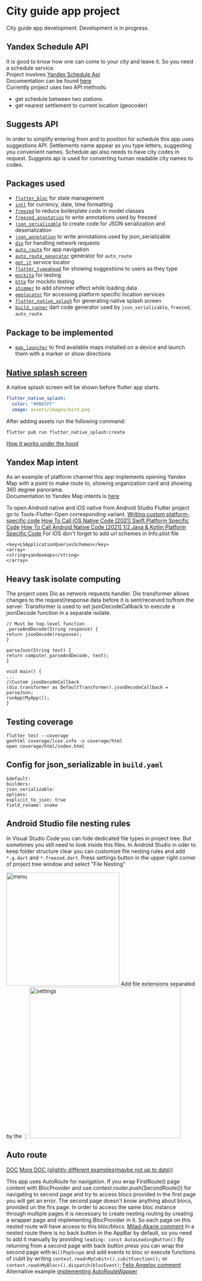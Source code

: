 # City guide app project
City guide app development. Development is in progress.

## Yandex Schedule API
It is good to know how one can come to your city and leave it. So you need a schedule service.  
Project involves [Yandex Schedule Api](https://yandex.ru/dev/rasp/raspapi/)  
Documentation can be found [here](https://yandex.ru/dev/rasp/doc/concepts/about.html)  
Currently project uses two API methods:
- get schedule between two stations
- get nearest settlement to current location (geocoder)

## Suggests API
In order to simplify entering from and to position for schedule this app uses suggestions API. 
Settlements name appear as you type letters, suggesting you convenient names.
Schedule api also needs to have city codes in request. Suggests api is used for 
converting human readable city names to codes. 

## Packages used

- [`flutter_bloc`](https://pub.dev/packages/flutter_bloc) for state management
- [`intl`](https://pub.dev/packages/intl) for currency, date, time formatting
- [`freezed`](https://pub.dev/packages/freezed) to reduce boilerplate code in model classes
- [`freezed_annotation`](https://pub.dev/packages/freezed_annotation) to write annotations used by freezed
- [`json_serializable`](https://pub.dev/packages/json_serializable) to create code for JSON serialization and deserialization
- [`json_annotation`](https://pub.dev/packages/json_annotation) to write annotations used by json_serializable
- [`dio`](https://pub.dev/packages/dio) for handling network requests
- [`auto_route`](https://pub.dev/packages/auto_route) for app navigation
- [`auto_route_generator`](https://pub.dev/packages/auto_route_generator) generator for `auto_route`
- [`get_it`](https://pub.dev/packages/get_it) service locator
- [`flutter_typeahead`](https://pub.dev/packages/flutter_typeahead) for showing suggestions to users as they type
- [`mockito`](https://pub.dev/packages/mockito) for testing
- [`http`](https://pub.dev/packages/http) for mockito testing
- [`shimmer`](https://pub.dev/packages/shimmer) to add shimmer effect while loading data
- [`geolocator`](https://pub.dev/packages/geolocator) for accessing platform specific location services
- [`flutter_native_splash`](https://pub.dev/packages/flutter_native_splash) for generating native splash screen
- [`build_runner`](https://pub.dev/packages/build_runner) dart code generator used by `json_serializable`, `freezed`, `auto_route`

## Package to be implemented
- [`map_launcher`](https://pub.dev/packages/map_launcher) to find available maps installed on a device and launch them with a marker or show directions

## [Native splash screen](https://pub.dev/packages/flutter_native_splash)  
A native splash screen will be shown before flutter app starts.
```yaml
flutter_native_splash:
  color: "#0B85FF"
  image: assets/images/bird.png
```
After adding assets run the following command:
```
flutter pub run flutter_native_splash:create
```
[How it works under the hood](https://github.com/jonbhanson/flutter_native_splash#how-it-works)

## Yandex Map intent
As an example of platform channel this app implements opening Yandex Map with a point to 
make route to, showing organization card and showing 360 degree panorama.  
Documentation to Yandex Map intents is [here](https://yandex.ru/dev/yandex-apps-launch/maps/)

To open Android native and iOS native from Android Studio Flutter project go to Tools-Flutter-Open 
corresponding variant. 
[Writing custom platform-specific code](https://docs.flutter.dev/development/platform-integration/platform-channels)
[How To Call iOS Native Code [2021] Swift Platform Specific Code](https://www.youtube.com/watch?v=EHQTdB2qenU)
[How To Call Android Native Code [2021] 1/2 Java & Kotlin Platform Specific Code](https://www.youtube.com/watch?v=j0cy_Z6IG_c)
For iOS don't forget to add url schemes in Info.plist file
```
<key>LSApplicationQueriesSchemes</key>
<array>
<string>yandexmaps</string>
</array>
```
## Heavy task isolate computing
The project uses Dio as network requests handler. Dio transformer allows changes to the 
request/response data before it is sent/received to/from the server. Transformer is used
to set jsonDecodeCallback to execute a jsonDecode function in a separate isolate.

```
// Must be top-level function
_parseAndDecode(String response) {
return jsonDecode(response);
}

parseJson(String text) {
return compute(_parseAndDecode, text);
}

void main() {
...
//Custom jsonDecodeCallback
(dio.transformer as DefaultTransformer).jsonDecodeCallback = parseJson;
runApp(MyApp());
}
```

## Testing coverage
```brew install lcov
flutter test --coverage
genhtml coverage/lcov.info -o coverage/html
open coverage/html/index.html
```

## Config for json_serializable in `build.yaml`
```targets:
$default:
builders:
json_serializable:
options:
explicit_to_json: true
field_rename: snake
```

## Android Studio file nesting rules
In Visual Studio Code you can hide dedicated file types in project tree. But sometimes you still need to look inside this files.
In Android Studio in oder to keep folder structure clear you can customize file nesting rules and add `*.g.dart` and `*.freezed.dart`. Press settings button in the upper right corner of project tree window and select "File Nesting"

<img width="300" alt="menu" src="https://user-images.githubusercontent.com/30658712/172616371-2afc9596-64d1-4003-b4ff-d5483a9e83c3.png">
Add file extensions separated by the `;`
<img width="400" alt="settings" src="https://user-images.githubusercontent.com/30658712/172616416-d4bbf00c-545a-49b0-9ca8-4831a018c3ca.png">

## Auto route
[DOC](https://github.com/Milad-Akarie/auto_route_library)
[More DOC (slightly different examples(maybe not up to date))](https://autoroute.vercel.app/introduction)

This app uses AutoRoute for navigation.
If you wrap FirstRoute() page content with BlocProvider and use context.router.push(SecondRoute())
for navigating to second page and try to access blocs provided in the first page you will get
an error. The second page doesn't know anything about blocs, provided un the firs page.
In order to access the same bloc instance through multiple pages it is necessary to create nesting 
routing by creating a wrapper page and implementing BlocProvider in it. So each page on this nested 
route will have access to this bloc/blocs.
[Milad-Akarie comment](https://github.com/Milad-Akarie/auto_route_library/issues/632#issuecomment-889936599)
In a nested route there is no back button in the AppBar by default, so you need to add it manually by 
providing `leading: const AutoLeadingButton()`
By returning from a second page with back button press you can wrap the second page with 
`WillPopScope` and add events to bloc or execute functions of cubit by writing
`context.read<MyCubit>().cubitFunction();` or `context.read<MyBloc>().dispatch(blocEvent)`;
[Felix Angelov comment](https://github.com/felangel/bloc/issues/352#issuecomment-502900632)
Alternative example [implementing AutoRouteWapper](https://github.com/Milad-Akarie/auto_route_library/issues/792)